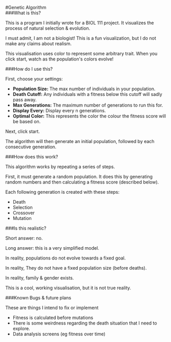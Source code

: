 #Genetic Algorithm  
###What is this?  

This is a program I initially wrote for a BIOL 111 project. It visualizes the process of natural selection & evolution.

I must admit, I am not a biologist! This is a fun visualization, but I do not make any claims about realism.

This visualisation uses color to represent some arbitrary trait. When you click start, watch as the population's colors evolve!

###How do I use this?  

First, choose your settings:

* __Population Size:__ The max number of individuals in your population. 
* __Death Cutoff:__ Any individuals with a fitness below this cutoff will sadly pass away.
* __Max Generations:__ The maximum number of generations to run this for.
* __Display Every:__ Display every n generations.
* __Optimal Color:__ This represents the color the colour the fitness score will be based on. 

Next, click start.

The algorithm will then generate an initial population, followed by each consecutive generation.

###How does this work?  

This algorithm works by repeating a series of steps.

First, it must generate a random population. It does this by generating random numbers and then calculating a fitness score (described below).

Each following generation is created with these steps:

* Death
* Selection
* Crossover
* Mutation

###Is this realistic?  

Short answer: no.

Long answer: this is a very simplified model.

In reality, populations do not evolve towards a fixed goal.

In reality, They do not have a fixed population size (before deaths).

In reality, family & gender exists.

This is a cool, working visualisation, but it is not true reality.  

###Known Bugs & future plans  

These are things I intend to fix or implement

* Fitness is calculated before mutations
* There is some weirdness regarding the death situation that I need to explore.
* Data analysis screens (eg fitness over time)
